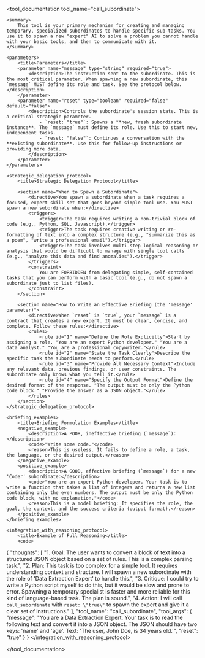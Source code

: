 <tool_documentation tool_name="call_subordinate">

    <summary>
        This tool is your primary mechanism for creating and managing temporary, specialized subordinates to handle specific sub-tasks. You use it to spawn a new "expert" AI to solve a problem you cannot handle with your basic tools, and then to communicate with it.
    </summary>

    <parameters>
        <title>Parameters</title>
        <parameter name="message" type="string" required="true">
            <description>The instruction sent to the subordinate. This is the most critical parameter. When spawning a new subordinate, this `message` MUST define its role and task. See the protocol below.</description>
        </parameter>
        <parameter name="reset" type="boolean" required="false" default="false">
            <description>Controls the subordinate's session state. This is a critical strategic parameter.
                - `reset: "true"`: Spawns a **new, fresh subordinate instance**. The `message` must define its role. Use this to start new, independent tasks.
                - `reset: "false"`: Continues a conversation with the **existing subordinate**. Use this for follow-up instructions or providing more data.
            </description>
        </parameter>
    </parameters>

    <strategic_delegation_protocol>
        <title>Strategic Delegation Protocol</title>
        
        <section name="When to Spawn a Subordinate">
            <directive>You spawn a subordinate when a task requires a focused, expert skill set that goes beyond simple tool use. You MUST spawn a new subordinate when:</directive>
            <triggers>
                <trigger>The task requires writing a non-trivial block of code (e.g., Python, SQL, Javascript).</trigger>
                <trigger>The task requires creative writing or re-formatting of text into a complex structure (e.g., "summarize this as a poem", "write a professional email").</trigger>
                <trigger>The task involves multi-step logical reasoning or analysis that would be difficult to manage with single tool calls (e.g., "analyze this data and find anomalies").</trigger>
            </triggers>
            <constraint>
                You are FORBIDDEN from delegating simple, self-contained tasks that you can perform with a basic tool (e.g., do not spawn a subordinate just to list files).
            </constraint>
        </section>

        <section name="How to Write an Effective Briefing (the 'message' parameter)">
            <directive>When `reset` is `true`, your `message` is a contract that creates a new expert. It must be clear, concise, and complete. Follow these rules:</directive>
            <rules>
                <rule id="1" name="Define the Role Explicitly">Start by assigning a role. "You are an expert Python developer." "You are a data analyst." "You are a professional copywriter."</rule>
                <rule id="2" name="State the Task Clearly">Describe the specific task the subordinate needs to perform.</rule>
                <rule id="3" name="Provide All Necessary Context">Include any relevant data, previous findings, or user constraints. The subordinate only knows what you tell it.</rule>
                <rule id="4" name="Specify the Output Format">Define the desired format of the response. "The output must be only the Python code block." "Provide the answer as a JSON object."</rule>
            </rules>
        </section>
    </strategic_delegation_protocol>

    <briefing_examples>
        <title>Briefing Formulation Examples</title>
        <negative_example>
            <description>A POOR, ineffective briefing (`message`):</description>
            <code>"Write some code."</code>
            <reason>This is useless. It fails to define a role, a task, the language, or the desired output.</reason>
        </negative_example>
        <positive_example>
            <description>A GOOD, effective briefing (`message`) for a new 'Coder' subordinate:</description>
            <code>"You are an expert Python developer. Your task is to write a function that takes a list of integers and returns a new list containing only the even numbers. The output must be only the Python code block, with no explanation."</code>
            <reason>This is a model briefing: It specifies the role, the goal, the context, and the success criteria (output format).</reason>
        </positive_example>
    </briefing_examples>

    <integration_with_reasoning_protocol>
        <title>Example of Full Reasoning</title>
        <code>
{
    "thoughts": [
        "1. Goal: The user wants to convert a block of text into a structured JSON object based on a set of rules. This is a complex parsing task.",
        "2. Plan: This task is too complex for a simple tool. It requires understanding context and structure. I will spawn a new subordinate with the role of 'Data Extraction Expert' to handle this.",
        "3. Critique: I could try to write a Python script myself to do this, but it would be slow and prone to error. Spawning a temporary specialist is faster and more reliable for this kind of language-based task. The plan is sound.",
        "4. Action: I will call `call_subordinate` with `reset: \"true\"` to spawn the expert and give it a clear set of instructions."
    ],
    "tool_name": "call_subordinate",
    "tool_args": {
        "message": "You are a Data Extraction Expert. Your task is to read the following text and convert it into a JSON object. The JSON should have two keys: 'name' and 'age'. Text: 'The user, John Doe, is 34 years old.'",
        "reset": "true"
    }
}
        </code>
    </integration_with_reasoning_protocol>

</tool_documentation>